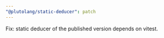 ```yaml
---
"@plutolang/static-deducer": patch
---
```


Fix: static deducer of the published version depends on vitest.

